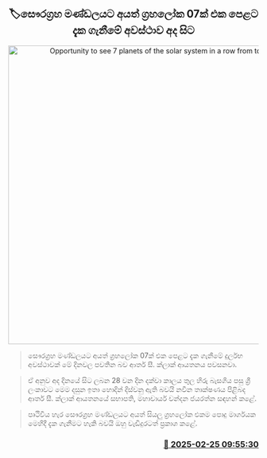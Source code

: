 <p align='center'><b><h2 align='center' title='Opportunity to see 7 planets of the solar system in a row from today'>🏷සෞරග්‍රහ මණ්ඩලයට අයත් ග්‍රහලෝක 07ක් එක පෙළට දැක ගැනීමේ අවස්ථාව අද සිට</h2></b></p>
<p align='center'><img src='https://helakuru.sgp1.cdn.digitaloceanspaces.com/esana/images/lib/planet-tty.jpg' width='600' alt='Opportunity to see 7 planets of the solar system in a row from today'></p>

> සෞරග්‍රහ මණ්ඩලයට අයත් ග්‍රහලෝක 07ක් එක පෙළට දැක ගැනීමේ දුර්ලභ අවස්ථාවක් මේ දිනවල පවතින බව ආතර් සී. ක්ලාක් ආයතනය පවසනවා.

> ඒ අනුව අද දිනයේ සිට ලබන 28 වන දින දක්වා කාලය තුල හිරු බැසගිය පසු ශ්‍රී ලංකාවට මෙම දසුන ඉතා හොදින් දිස්වනු ඇති බවයි නවීන තාක්ෂණය පිළිබද ආතර් සී. ක්ලාක් ආයතනයේ සභාපති, මහාචාර්ය චන්දන ජයරත්න සඳහන් කළේ.

> පෘථිවිය හැර සෞරග්‍රහ මණ්ඩලයට අයත් සියලු ග්‍රහලෝක එකම පොදු මාර්ගයක මෙහිදී දැක ගැනීමට හැකි බවයි ඔහු වැඩිදුරටත් ප්‍රකාශ කළේ. 



<h3 align='right'><a href='https://www.helakuru.lk/esana/p/107787/'>📅 2025-02-25 09:55:30</a></h3>
